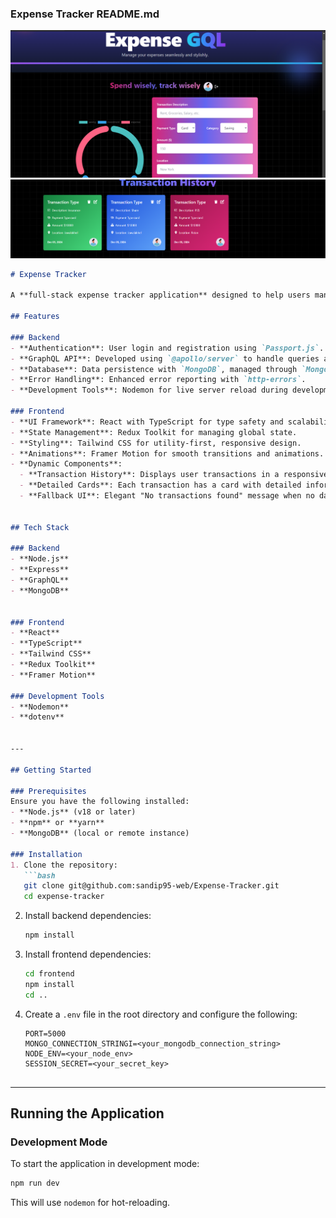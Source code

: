 ### Expense Tracker README.md
![alt text](image.png)
![alt text](image-1.png)

```markdown
# Expense Tracker

A **full-stack expense tracker application** designed to help users manage their transactions efficiently. This project incorporates robust backend functionality and an interactive frontend to provide a seamless experience for users.

## Features

### Backend
- **Authentication**: User login and registration using `Passport.js`.
- **GraphQL API**: Developed using `@apollo/server` to handle queries and mutations.
- **Database**: Data persistence with `MongoDB`, managed through `Mongoose`.
- **Error Handling**: Enhanced error reporting with `http-errors`.
- **Development Tools**: Nodemon for live server reload during development.

### Frontend
- **UI Framework**: React with TypeScript for type safety and scalability.
- **State Management**: Redux Toolkit for managing global state.
- **Styling**: Tailwind CSS for utility-first, responsive design.
- **Animations**: Framer Motion for smooth transitions and animations.
- **Dynamic Components**:
  - **Transaction History**: Displays user transactions in a responsive grid layout.
  - **Detailed Cards**: Each transaction has a card with detailed information.
  - **Fallback UI**: Elegant "No transactions found" message when no data is available.


## Tech Stack

### Backend
- **Node.js**
- **Express**
- **GraphQL**
- **MongoDB**


### Frontend
- **React**
- **TypeScript**
- **Tailwind CSS**
- **Redux Toolkit**
- **Framer Motion**

### Development Tools
- **Nodemon**
- **dotenv**


---

## Getting Started

### Prerequisites
Ensure you have the following installed:
- **Node.js** (v18 or later)
- **npm** or **yarn**
- **MongoDB** (local or remote instance)

### Installation
1. Clone the repository:
   ```bash
   git clone git@github.com:sandip95-web/Expense-Tracker.git
   cd expense-tracker
   ```

2. Install backend dependencies:
   ```bash
   npm install
   ```

3. Install frontend dependencies:
   ```bash
   cd frontend
   npm install
   cd ..
   ```

4. Create a `.env` file in the root directory and configure the following:
   ```env
   PORT=5000
   MONGO_CONNECTION_STRINGI=<your_mongodb_connection_string>
   NODE_ENV=<your_node_env>
   SESSION_SECRET=<your_secret_key>
   

---

## Running the Application

### Development Mode
To start the application in development mode:
```bash
npm run dev
```
This will use `nodemon` for hot-reloading.


